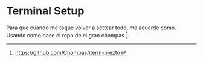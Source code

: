 # Terminal Setup

Para que cuando me toque volver a settear todo, me acuerde como. Usando como base el repo de el gran chompas [^0].

[^0]: https://github.com/Chompas/iterm-prezto
